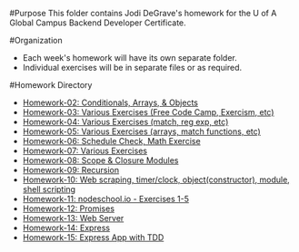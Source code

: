 #Purpose
This folder contains Jodi DeGrave's homework for the U of A Global Campus Backend Developer Certificate.

#Organization
- Each week's homework will have its own separate folder.
- Individual exercises will be in separate files or as required.

#Homework Directory
- [Homework-02: Conditionals, Arrays, & Objects](https://github.com/jdegrave/backend/tree/master/Homework/Homework-02)
- [Homework-03: Various Exercises (Free Code Camp, Exercism, etc)](https://github.com/jdegrave/backend/tree/master/Homework/Homework-03)
- [Homework-04: Various Exercises (match, reg exp, etc)](https://github.com/jdegrave/backend/tree/master/Homework/Homework-04)
- [Homework-05: Various Exercises (arrays, match functions, etc)](https://github.com/jdegrave/backend/tree/master/Homework/Homework-05)
- [Homework-06: Schedule Check, Math Exercise](https://github.com/jdegrave/backend/tree/master/Homework/Homework-06)
- [Homework-07: Various Exercises](https://github.com/jdegrave/backend/tree/master/Homework/Homework-07)
- [Homework-08: Scope & Closure Modules](https://github.com/jdegrave/backend/tree/master/Homework/Homework-08)
- [Homework-09: Recursion](https://github.com/jdegrave/backend/tree/master/Homework/Homework-09)
- [Homework-10: Web scraping, timer/clock, object(constructor), module, shell scripting](https://github.com/jdegrave/backend/tree/master/Homework/Homework-09)
- [Homework-11: nodeschool.io - Exercises 1-5](https://github.com/jdegrave/backend/tree/master/nodeschool)
- [Homework-12: Promises](https://github.com/jdegrave/backend/tree/master/Homework/Homework-12)
- [Homework-13: Web Server](https://github.com/jdegrave/backend/tree/master/Homework/Homework-13)
- [Homework-14: Express](https://github.com/jdegrave/backend/tree/master/Homework/Homework-14)
- [Homework-15: Express App with TDD](https://github.com/jdegrave/backend/tree/master/Homework/homework-15)
